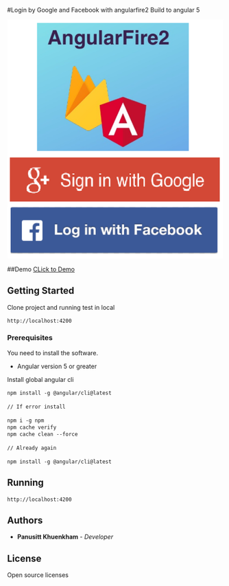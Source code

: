 #Login by Google and Facebook with angularfire2 Build to angular 5

![cpac](./src/assets/images/angularfire2-img.png)

##Demo
[CLick to Demo]()

## Getting Started

Clone project and running test in local  
```
http://localhost:4200
```

### Prerequisites

You need to install the software.

- Angular version 5 or greater

Install global angular cli

```
npm install -g @angular/cli@latest

// If error install

npm i -g npm
npm cache verify
npm cache clean --force

// Already again

npm install -g @angular/cli@latest

```

## Running 

```
http://localhost:4200
```

## Authors

* **Panusitt Khuenkham** - *Developer*


## License
Open source licenses